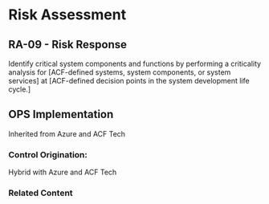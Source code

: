 # Risk Assessment
## RA-09 - Risk Response

Identify critical system components and functions by performing a criticality analysis for [ACF-defined systems, system components, or system services] at [ACF-defined decision points in the system development life cycle.]

## OPS Implementation

Inherited from Azure and ACF Tech

### Control Origination:

Hybrid with Azure and ACF Tech

### Related Content
